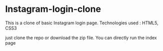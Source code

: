 # Instagram-login-clone
 This is a clone of basic Instagram login  page. Technologies used : HTML5, CSS3


just clone the repo or download the zip file.
You can directly run the index page
